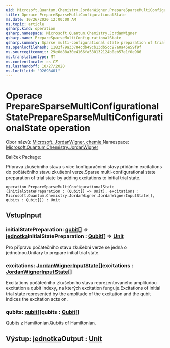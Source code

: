 ```yaml
---
uid: Microsoft.Quantum.Chemistry.JordanWigner.PrepareSparseMultiConfigurationalState
title: Operace PrepareSparseMultiConfigurationalState
ms.date: 10/26/2020 12:00:00 AM
ms.topic: article
qsharp.kind: operation
qsharp.namespace: Microsoft.Quantum.Chemistry.JordanWigner
qsharp.name: PrepareSparseMultiConfigurationalState
qsharp.summary: Sparse multi-configurational state preparation of trial state by adding excitations to initial trial state.
ms.openlocfilehash: 1182f79a33784cdb49cb13db5cc97a0a45e59f9f
ms.sourcegitcommit: 29e0d88a30e4166fa580132124b0eb57e1f0e986
ms.translationtype: MT
ms.contentlocale: cs-CZ
ms.lasthandoff: 10/27/2020
ms.locfileid: "92698401"
---
```

# <a name="preparesparsemulticonfigurationalstate-operation"></a><span data-ttu-id="6bf59-102">Operace PrepareSparseMultiConfigurationalState</span><span class="sxs-lookup"><span data-stu-id="6bf59-102">PrepareSparseMultiConfigurationalState operation</span></span>

<span data-ttu-id="6bf59-103">Obor názvů: [Microsoft. JordanWigner. chemie.](xref:Microsoft.Quantum.Chemistry.JordanWigner)</span><span class="sxs-lookup"><span data-stu-id="6bf59-103">Namespace: [Microsoft.Quantum.Chemistry.JordanWigner](xref:Microsoft.Quantum.Chemistry.JordanWigner)</span></span>

<span data-ttu-id="6bf59-104">Balíček [](https://nuget.org/packages/)</span><span class="sxs-lookup"><span data-stu-id="6bf59-104">Package: [](https://nuget.org/packages/)</span></span>


<span data-ttu-id="6bf59-105">Příprava zkušebního stavu s více konfiguračními stavy přidáním excitations do počátečního stavu zkušební verze.</span><span class="sxs-lookup"><span data-stu-id="6bf59-105">Sparse multi-configurational state preparation of trial state by adding excitations to initial trial state.</span></span>

```qsharp
operation PrepareSparseMultiConfigurationalState (initialStatePreparation : (Qubit[] => Unit), excitations : Microsoft.Quantum.Chemistry.JordanWigner.JordanWignerInputState[], qubits : Qubit[]) : Unit
```


## <a name="input"></a><span data-ttu-id="6bf59-106">Vstup</span><span class="sxs-lookup"><span data-stu-id="6bf59-106">Input</span></span>

### <a name="initialstatepreparation--qubit--unit"></a><span data-ttu-id="6bf59-107">initialStatePreparation: [qubit](xref:microsoft.quantum.lang-ref.qubit)[] => [jednotka](xref:microsoft.quantum.lang-ref.unit)</span><span class="sxs-lookup"><span data-stu-id="6bf59-107">initialStatePreparation : [Qubit](xref:microsoft.quantum.lang-ref.qubit)[] => [Unit](xref:microsoft.quantum.lang-ref.unit)</span></span> 

<span data-ttu-id="6bf59-108">Pro přípravu počátečního stavu zkušební verze se jedná o jednotnou.</span><span class="sxs-lookup"><span data-stu-id="6bf59-108">Unitary to prepare initial trial state.</span></span>


### <a name="excitations--jordanwignerinputstate"></a><span data-ttu-id="6bf59-109">excitations: [JordanWignerInputState](xref:Microsoft.Quantum.Chemistry.JordanWigner.JordanWignerInputState)[]</span><span class="sxs-lookup"><span data-stu-id="6bf59-109">excitations : [JordanWignerInputState](xref:Microsoft.Quantum.Chemistry.JordanWigner.JordanWignerInputState)[]</span></span>

<span data-ttu-id="6bf59-110">Excitations počátečního zkušebního stavu reprezentovaného amplitudou excitation a qubit indexy, na kterých excitation funguje.</span><span class="sxs-lookup"><span data-stu-id="6bf59-110">Excitations of initial trial state represented by the amplitude of the excitation and the qubit indices the excitation acts on.</span></span>


### <a name="qubits--qubit"></a><span data-ttu-id="6bf59-111">qubits: [qubit](xref:microsoft.quantum.lang-ref.qubit)[]</span><span class="sxs-lookup"><span data-stu-id="6bf59-111">qubits : [Qubit](xref:microsoft.quantum.lang-ref.qubit)[]</span></span>

<span data-ttu-id="6bf59-112">Qubits z Hamiltonian.</span><span class="sxs-lookup"><span data-stu-id="6bf59-112">Qubits of Hamiltonian.</span></span>



## <a name="output--unit"></a><span data-ttu-id="6bf59-113">Výstup: [jednotka](xref:microsoft.quantum.lang-ref.unit)</span><span class="sxs-lookup"><span data-stu-id="6bf59-113">Output : [Unit](xref:microsoft.quantum.lang-ref.unit)</span></span>

